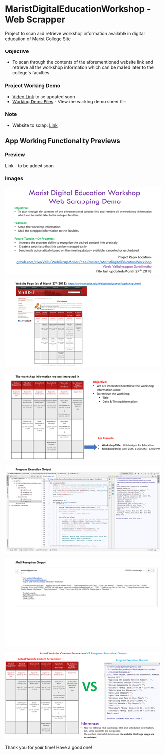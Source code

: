 # MaristDigitalEducationWorkshop - Web Scrapper
Project to scan and retrieve workshop information available in digital education of Marist College Site

### Objective
- To scan through the contents of the aforementioned website link and retrieve all the workshop information which can be mailed later to the college's faculties.

### Project Working Demo
- [Video Link]() to be updated soon
- [Working Demo Files](https://github.com/vivekVells/WebScrapMailer/tree/master/MaristDigitalEducationWorkshop/demo) - View the working demo sheet file
### Note
- Website to scrap: [Link](https://www.marist.edu/it/digitaleducation/workshops.html)

## App Working Functionality Previews
### Preview 
Link[]() - to be added soon
### Images
![](https://github.com/vivekVells/WebScrapMailer/blob/master/MaristDigitalEducationWorkshop/demo/demosheetImages/Marist%20Digital%20Education%20Workshop%20-%20Working%20Demo%20Sheet/Slide1.PNG)

![](https://github.com/vivekVells/WebScrapMailer/blob/master/MaristDigitalEducationWorkshop/demo/demosheetImages/Marist%20Digital%20Education%20Workshop%20-%20Working%20Demo%20Sheet/Slide2.PNG)

![](https://github.com/vivekVells/WebScrapMailer/blob/master/MaristDigitalEducationWorkshop/demo/demosheetImages/Marist%20Digital%20Education%20Workshop%20-%20Working%20Demo%20Sheet/Slide3.PNG)

![](https://github.com/vivekVells/WebScrapMailer/blob/master/MaristDigitalEducationWorkshop/demo/demosheetImages/Marist%20Digital%20Education%20Workshop%20-%20Working%20Demo%20Sheet/Slide4.PNG)

![](https://github.com/vivekVells/WebScrapMailer/blob/master/MaristDigitalEducationWorkshop/demo/demosheetImages/Marist%20Digital%20Education%20Workshop%20-%20Working%20Demo%20Sheet/Slide5.PNG)

![](https://github.com/vivekVells/WebScrapMailer/blob/master/MaristDigitalEducationWorkshop/demo/demosheetImages/Marist%20Digital%20Education%20Workshop%20-%20Working%20Demo%20Sheet/Slide6.PNG)

Thank you for your time! Have a good one!
